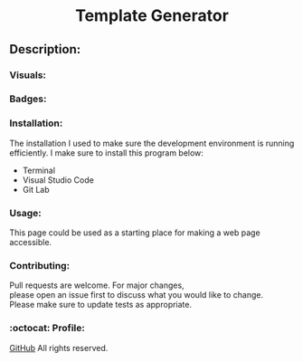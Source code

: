 
<h1 align="center"> Template Generator</h1>


## Description:


### Visuals:



### Badges:


### Installation:

The installation I used to make sure the development environment is running efficiently. I make sure to install this program below:

* Terminal
* Visual Studio Code
* Git Lab


### Usage:
This page could be used as a starting place for making a web page accessible.



### Contributing:
Pull requests are welcome. For major changes,<br>
please open an issue first to discuss what you would like to change.<br>
Please make sure to update tests as appropriate.

### :octocat: Profile:

[GitHub](https://github.com/adpir?tab=repositories) All rights reserved.

